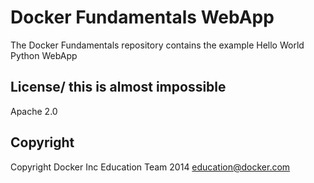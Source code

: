 Docker Fundamentals WebApp
==========================

The Docker Fundamentals repository contains the example Hello World Python WebApp

## License/ this is almost impossible

Apache 2.0

## Copyright

Copyright Docker Inc Education Team 2014 <education@docker.com>
